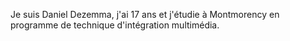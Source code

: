 Je suis Daniel Dezemma, j'ai 17 ans et j'étudie à Montmorency en programme de technique d'intégration multimédia.
